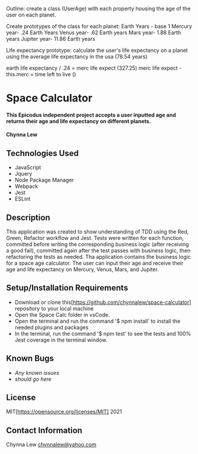 Outline:
create a class (UserAge) with each property housing the age of the user on each planet.

Create prototypes of the class for each planet:
Earth Years - base 1
Mercury year- .24 Earth Years
Venus year- .62 Earth years
Mars year- 1.88 Earth years
Jupiter year- 11.86 Earth years

Life expectancy prototype:
calculate the user's life expectancy on a planet using the average life expectancy in the usa  (78.54 years)

earth life expectancy / .24 = merc life expect (327.25)
merc life expect - this.merc = time left to live ()



# Space Calculator

#### This Epicodus independent project accepts a user inputted age and returns their age and life expectancy on different planets.

#### Chynna Lew

## Technologies Used

* JavaScript
* Jquery
* Node Package Manager
* Webpack
* Jest
* ESLint

## Description
This application was created to show understanding of TDD using the Red, Green, Refactor workflow and Jest. Tests were written for each function, committed before writing the corresponding business logic (after receiving a good fail), committed again after the test passes with business logic, then refactoring the tests as needed. 
Tha application contains the business logic for a space age calculator. The user can input their age and receive their age and life expectancy on Mercury, Venus, Mars, and Jupiter.

## Setup/Installation Requirements

* Download or clone this[https://github.com/chynnalew/space-calculator] repository to your local machine
* Open the Space Calc folder in vsCode.
* Open the terminal and run the command '$ npm install' to install the needed plugins and packages
* In the terminal, run the command '$ npm test' to see the tests and 100% Jest coverage in the terminal window.


## Known Bugs

* _Any known issues_
* _should go here_

## License
MIT[https://opensource.org/licenses/MIT] 2021

## Contact Information
Chynna Lew <chynnalew@yahoo.com>